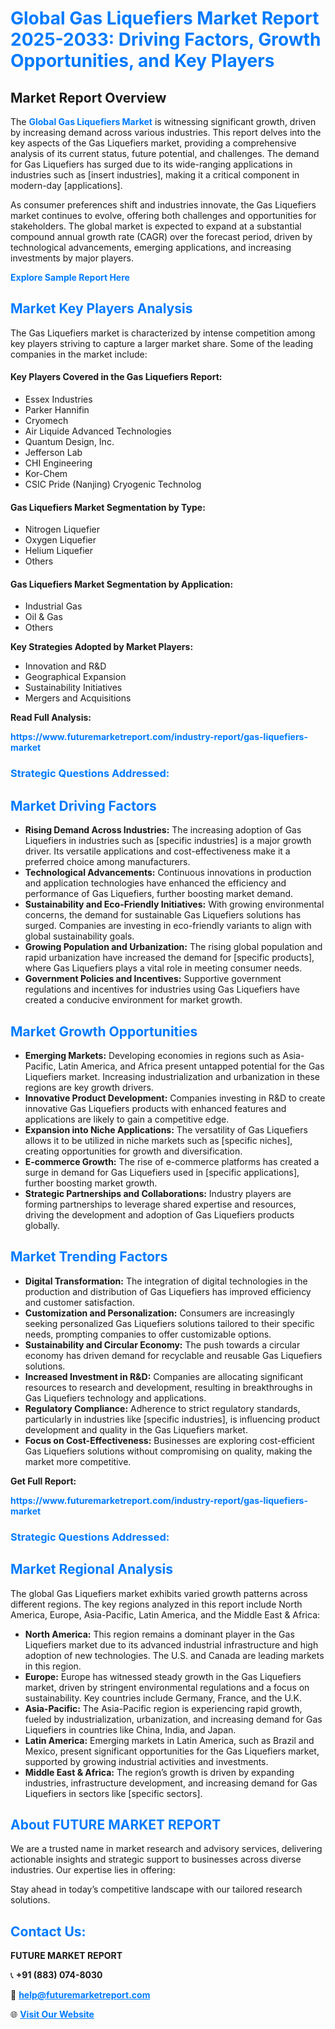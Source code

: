 <h1 style="color: #007BFF;">Global Gas Liquefiers Market Report 2025-2033: Driving Factors, Growth Opportunities, and Key Players</h1>

<section id="overview">
<h2>Market Report Overview</h2>
<p>The <a href="https://www.futuremarketreport.com/industry-report/gas-liquefiers-market" style="color: #007BFF; text-decoration: none;"><strong>Global Gas Liquefiers Market</strong></a> is witnessing significant growth, driven by increasing demand across various industries. This report delves into the key aspects of the Gas Liquefiers market, providing a comprehensive analysis of its current status, future potential, and challenges. The demand for Gas Liquefiers has surged due to its wide-ranging applications in industries such as [insert industries], making it a critical component in modern-day [applications].</p>
<p>As consumer preferences shift and industries innovate, the Gas Liquefiers market continues to evolve, offering both challenges and opportunities for stakeholders. The global market is expected to expand at a substantial compound annual growth rate (CAGR) over the forecast period, driven by technological advancements, emerging applications, and increasing investments by major players.</p>
</section>

<section id="overview">
<p><a href="https://www.futuremarketreport.com/request-sample/reportId=59662" style="color: #007BFF; text-decoration: none;"><strong>Explore Sample Report Here</strong></a></p>
</section>

<section id="key-players">
<h2 style="color: #007BFF;">Market Key Players Analysis</h2>
<p>The Gas Liquefiers market is characterized by intense competition among key players striving to capture a larger market share. Some of the leading companies in the market include:</p>
<h4>Key Players Covered in the Gas Liquefiers Report:</h4>
<ul><li>Essex Industries</li><li>Parker Hannifin</li><li>Cryomech</li><li>Air Liquide Advanced Technologies</li><li>Quantum Design, Inc.</li><li>Jefferson Lab</li><li>CHI Engineering</li><li>Kor-Chem</li><li>CSIC Pride (Nanjing) Cryogenic Technolog</li></ul>
<h4>Gas Liquefiers Market Segmentation by Type:</h4>
<ul><li>Nitrogen Liquefier</li><li>Oxygen Liquefier</li><li>Helium Liquefier</li><li>Others</li></ul>

<h4>Gas Liquefiers Market Segmentation by Application:</h4>
<ul><li>Industrial Gas</li><li>Oil &amp; Gas</li><li>Others</li></ul>
<p><strong>Key Strategies Adopted by Market Players:</strong></p>
<ul>
<li>Innovation and R&D</li>
<li>Geographical Expansion</li>
<li>Sustainability Initiatives</li>
<li>Mergers and Acquisitions</li>
</ul>
</section>

<section>
<p><strong>Read Full Analysis: </strong></p><a href="https://www.futuremarketreport.com/industry-report/gas-liquefiers-market" style="color: #007BFF; text-decoration: none;"><strong>https://www.futuremarketreport.com/industry-report/gas-liquefiers-market</strong></a>
<h3 style="color: #007BFF;">Strategic Questions Addressed:</h3>
</section>

<section id="driving-factors">
<h2 style="color: #007BFF;">Market Driving Factors</h2>
<ul>
<li><strong>Rising Demand Across Industries:</strong> The increasing adoption of Gas Liquefiers in industries such as [specific industries] is a major growth driver. Its versatile applications and cost-effectiveness make it a preferred choice among manufacturers.</li>
<li><strong>Technological Advancements:</strong> Continuous innovations in production and application technologies have enhanced the efficiency and performance of Gas Liquefiers, further boosting market demand.</li>
<li><strong>Sustainability and Eco-Friendly Initiatives:</strong> With growing environmental concerns, the demand for sustainable Gas Liquefiers solutions has surged. Companies are investing in eco-friendly variants to align with global sustainability goals.</li>
<li><strong>Growing Population and Urbanization:</strong> The rising global population and rapid urbanization have increased the demand for [specific products], where Gas Liquefiers plays a vital role in meeting consumer needs.</li>
<li><strong>Government Policies and Incentives:</strong> Supportive government regulations and incentives for industries using Gas Liquefiers have created a conducive environment for market growth.</li>
</ul>
</section>

<section id="growth-opportunities">
<h2 style="color: #007BFF;">Market Growth Opportunities</h2>
<ul>
<li><strong>Emerging Markets:</strong> Developing economies in regions such as Asia-Pacific, Latin America, and Africa present untapped potential for the Gas Liquefiers market. Increasing industrialization and urbanization in these regions are key growth drivers.</li>
<li><strong>Innovative Product Development:</strong> Companies investing in R&D to create innovative Gas Liquefiers products with enhanced features and applications are likely to gain a competitive edge.</li>
<li><strong>Expansion into Niche Applications:</strong> The versatility of Gas Liquefiers allows it to be utilized in niche markets such as [specific niches], creating opportunities for growth and diversification.</li>
<li><strong>E-commerce Growth:</strong> The rise of e-commerce platforms has created a surge in demand for Gas Liquefiers used in [specific applications], further boosting market growth.</li>
<li><strong>Strategic Partnerships and Collaborations:</strong> Industry players are forming partnerships to leverage shared expertise and resources, driving the development and adoption of Gas Liquefiers products globally.</li>
</ul>
</section>

<section id="trending-factors">
<h2 style="color: #007BFF;">Market Trending Factors</h2>
<ul>
<li><strong>Digital Transformation:</strong> The integration of digital technologies in the production and distribution of Gas Liquefiers has improved efficiency and customer satisfaction.</li>
<li><strong>Customization and Personalization:</strong> Consumers are increasingly seeking personalized Gas Liquefiers solutions tailored to their specific needs, prompting companies to offer customizable options.</li>
<li><strong>Sustainability and Circular Economy:</strong> The push towards a circular economy has driven demand for recyclable and reusable Gas Liquefiers solutions.</li>
<li><strong>Increased Investment in R&D:</strong> Companies are allocating significant resources to research and development, resulting in breakthroughs in Gas Liquefiers technology and applications.</li>
<li><strong>Regulatory Compliance:</strong> Adherence to strict regulatory standards, particularly in industries like [specific industries], is influencing product development and quality in the Gas Liquefiers market.</li>
<li><strong>Focus on Cost-Effectiveness:</strong> Businesses are exploring cost-efficient Gas Liquefiers solutions without compromising on quality, making the market more competitive.</li>
</ul>
</section>

<section>
<p><strong>Get Full Report: </strong></p><a href="https://www.futuremarketreport.com/industry-report/gas-liquefiers-market" style="color: #007BFF; text-decoration: none;"><strong>https://www.futuremarketreport.com/industry-report/gas-liquefiers-market</strong></a>
<h3 style="color: #007BFF;">Strategic Questions Addressed:</h3>
</section>


<section id="regional-analysis">
<h2 style="color: #007BFF;">Market Regional Analysis</h2>
<p>The global Gas Liquefiers market exhibits varied growth patterns across different regions. The key regions analyzed in this report include North America, Europe, Asia-Pacific, Latin America, and the Middle East & Africa:</p>
<ul>
<li><strong>North America:</strong> This region remains a dominant player in the Gas Liquefiers market due to its advanced industrial infrastructure and high adoption of new technologies. The U.S. and Canada are leading markets in this region.</li>
<li><strong>Europe:</strong> Europe has witnessed steady growth in the Gas Liquefiers market, driven by stringent environmental regulations and a focus on sustainability. Key countries include Germany, France, and the U.K.</li>
<li><strong>Asia-Pacific:</strong> The Asia-Pacific region is experiencing rapid growth, fueled by industrialization, urbanization, and increasing demand for Gas Liquefiers in countries like China, India, and Japan.</li>
<li><strong>Latin America:</strong> Emerging markets in Latin America, such as Brazil and Mexico, present significant opportunities for the Gas Liquefiers market, supported by growing industrial activities and investments.</li>
<li><strong>Middle East & Africa:</strong> The region’s growth is driven by expanding industries, infrastructure development, and increasing demand for Gas Liquefiers in sectors like [specific sectors].</li>
</ul>
</section>

<footer>
<h2 style="color: #007BFF;">About FUTURE MARKET REPORT</h2>
<p>We are a trusted name in market research and advisory services, delivering actionable insights and strategic support to businesses across diverse industries. Our expertise lies in offering:</p>

<p>Stay ahead in today’s competitive landscape with our tailored research solutions.</p>

<h2 style="color: #007BFF;">Contact Us:</h2>
<p><strong>FUTURE MARKET REPORT</strong></p>
<p>📞 <strong>+91 (883) 074-8030</strong></p>
<p>📧 <strong><a href="mailto:help@futuremarketreport.com" style="color: #007BFF;">help@futuremarketreport.com</a></strong></p>
<p>🌐 <strong><a href="https://www.futuremarketreport.com/" style="color: #007BFF;">Visit Our Website</a></strong></p>
</footer>